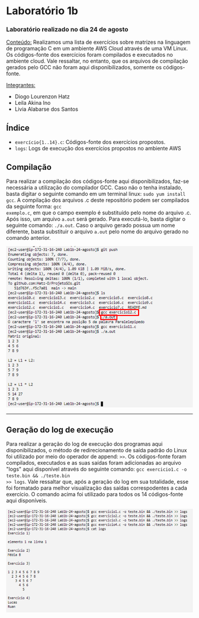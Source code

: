 <h1>Laboratório 1b</h1>

<h3>Laboratório realizado no dia 24 de agosto</h3>

<ins>Conteúdo:</ins> Realizamos uma lista de exercícios sobre matrizes na linguagem de programação C em um ambiente AWS Cloud através de uma VM Linux. Os códigos-fonte dos exercícios foram compilados e executados no ambiente cloud. Vale ressaltar, no entanto, que os arquivos de compilação gerados pelo GCC não foram aqui disponibilizados, somente os códigos-fonte.

<ins>Integrantes:</ins>

- Diogo Lourenzon Hatz
- Leila Akina Ino
- Livia Alabarse dos Santos

<h2>Índice</h2>

<ul>
<li><code>exercício{1..14}.c</code>: Códigos-fonte dos exercícios propostos.</li>
<li><code>logs</code>: Logs de execução dos exercícios propostos no ambiente AWS</li>
</ul>

<h2>Compilação</h2>

Para realizar a compilação dos códigos-fonte aqui disponibilizados, faz-se necessária a utilização do compilador GCC. Caso não o tenha instalado, basta digitar o seguinte comando em um terminal linux: <code>sudo yum install gcc</code>. A compilação dos arquivos .c deste repositório podem ser compilados da seguinte forma: <code>gcc exemplo.c</code>, em que o campo exemplo é substituído pelo nome do arquivo .c. Após isso, um arquivo <code>a.out</code> será gerado. Para executá-lo, basta digitar o seguinte comando: <code>./a.out</code>. Caso o arquivo gerado possua um nome diferente, basta substituir o arquivo <code>a.out</code> pelo nome do arquivo gerado no comando anterior.

<img src="https://github.com/Hatz-D/ProjetoSOs/blob/main/src/gcc1b.png" alt="Processo de compilação">

<hr>

<h2>Geração do log de execução</h2>

Para realizar a geração do log de execução dos programas aqui disponibilizados, o método de redirecionamento de saída padrão do Linux foi utilizado por meio do operador de append: <code>>></code>. Os códigos-fonte foram compilados, executados e as suas saídas foram adicionadas ao arquivo "logs" aqui disponível através do seguinte comando: <code>gcc exercicio1.c -o teste.bin && ./teste.bin >> logs</code>. Vale ressaltar que, após a geração do log em sua totalidade, esse foi formatado para melhor visualização das saídas correspodentes a cada exercício. O comando acima foi utilizado para todos os 14 códigos-fonte aqui disponíveis.

<img src="https://github.com/Hatz-D/ProjetoSOs/blob/main/src/logs1b.png" alt="Processo de geração do log">
